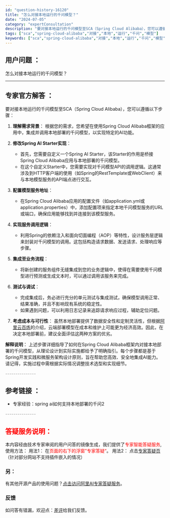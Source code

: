 ```yaml
---
id: "question-history-16120"
title: "怎么对接本地运行的千问模型？"
date: "2024-07-05"
category: "expertConsultation"
description: "要对接本地运行的千问模型至SCA（Spring Cloud Alibaba），您可以遵循以下步骤：1. **理解需求背景**：   根据您的需求，您希望在使用Spring Cloud Alibaba框架的应用中，集成并调用本地部署的千问模型，以实现特定的AI功能。2. **修改Spring AI S"
tags: ["sca","spring-cloud-alibaba","对接","本地","运行","千问","模型"]
keywords: ["sca","spring-cloud-alibaba","对接","本地","运行","千问","模型"]
---
```


## 用户问题 ： 
 怎么对接本地运行的千问模型？  

---------------
## 专家官方解答 ：

要对接本地运行的千问模型至SCA（Spring Cloud Alibaba），您可以遵循以下步骤：

1. **理解需求背景**：
   根据您的需求，您希望在使用Spring Cloud Alibaba框架的应用中，集成并调用本地部署的千问模型，以实现特定的AI功能。

2. **修改Spring AI Starter实现**：
   - 首先，您需要自定义一个Spring AI Starter，该Starter的作用是桥接Spring Cloud Alibaba应用与本地部署的千问模型。
   - 在这个自定义Starter中，您需要实现对千问模型API的调用逻辑。这通常涉及到HTTP客户端的使用（如Spring的RestTemplate或WebClient）来与本地模型服务的API端点进行交互。

3. **配置模型服务地址**：
   - 在Spring Cloud Alibaba应用的配置文件（如application.yml或application.properties）中，添加配置项来指定本地千问模型服务的URL或端口，确保应用能够找到并连接到该模型服务。

4. **实现服务调用逻辑**：
   - 利用Spring的依赖注入和面向切面编程（AOP）等特性，设计服务层逻辑来封装对千问模型的调用。这包括构造请求数据、发送请求、处理响应等步骤。

5. **集成至业务流程**：
   - 将新创建的服务组件无缝集成到您的业务逻辑中，使得在需要使用千问模型进行预测或生成文本时，可以通过调用该服务来完成。

6. **测试与调试**：
   - 完成集成后，务必进行充分的单元测试与集成测试，确保模型调用正常、结果准确，并且不影响现有系统的稳定性。
   - 如果遇到问题，可以利用日志记录来追踪请求响应过程，辅助定位问题。

7. **考虑成本与可行性**：
   虽然本地部署提供了数据安全性和定制灵活性，但根据[阿里云百炼](https://www.aliyun.com/product/bailian)的介绍，云端部署模型在成本和维护上可能更为经济高效。因此，在决定本地部署前，建议全面评估这两种方案的优劣。

**解释说明**：
上述步骤详细指导了如何在Spring Cloud Alibaba框架内对接本地部署的千问模型，从理论设计到实际实施都给予了明确指引。每个步骤都是基于Spring开发实践和微服务架构设计原则，旨在帮助您高效、安全地集成AI能力。请记得，实施过程中需根据实际情况调整技术选型和实现细节。


<font color="#949494">---------------</font> 


## 参考链接 ：

* 专家经验：spring ai如何支持本地部署的千问2 


 <font color="#949494">---------------</font> 
 


## <font color="#FF0000">答疑服务说明：</font> 

本内容经由技术专家审阅的用户问答的镜像生成，我们提供了<font color="#FF0000">专家智能答疑服务</font>,使用方法：
用法1： 在<font color="#FF0000">页面的右下的浮窗”专家答疑“</font>。
用法2： 点击[专家答疑页](https://answer.opensource.alibaba.com/docs/intro)（针对部分网站不支持插件嵌入的情况）
### 另：


有其他开源产品的使用问题？[点击访问阿里AI专家答疑服务](https://answer.opensource.alibaba.com/docs/intro)。
### 反馈
如问答有错漏，欢迎点：[差评](https://ai.nacos.io/user/feedbackByEnhancerGradePOJOID?enhancerGradePOJOId=16142)给我们反馈。
